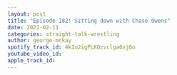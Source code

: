 ```yaml
---
layout: post
title: "Episode 182! Sitting down with Chase Owens"
date: 2021-02-11
categories: straight-talk-wrestling
author: george-mckay
spotify_track_id: 4kIu2igPLKOzvclga0xjQo
youtube_video_id: 
apple_track_id: 
---
```

